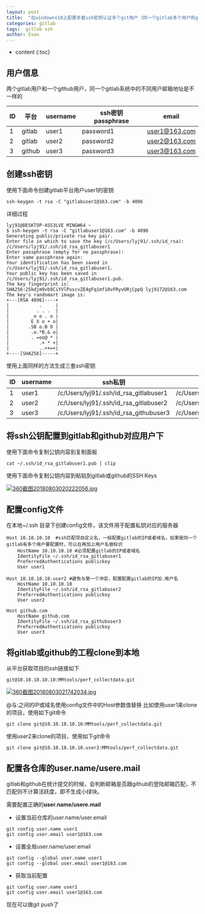```yaml
---
layout: post
title:  "在windowns10上配置多套ssh密钥认证多个git用户（同一个gitlab多个用户和github用户）"
categories: gitlab
tags:  gitlab ssh
author: Evan
---
```

* content
{:toc}

## 用户信息

两个gitlab用户和一个github用户，同一个gitlab系统中的不同用户邮箱地址是不一样的

ID|平台|username |ssh密钥 passphrase| email
---|---|---|---|---
1|gitlab|user1 |password1|user1@163.com
2|gitlab|user2 |password2|user2@163.com
3|github|user3 |password3|user3@163.com

## 创建ssh密钥
使用下面命令创建gitlab平台用户user1的密钥
```
ssh-keygen -t rsa -C "gitlabuser1@163.com" -b 4096
```
详细过程
```
lyj91@DESKTOP-4SS3LVE MINGW64 ~
$ ssh-keygen -t rsa -C "gitlabuser1@163.com" -b 4096
Generating public/private rsa key pair.
Enter file in which to save the key (/c/Users/lyj91/.ssh/id_rsa): /c/Users/lyj91/.ssh/id_rsa_gitlabuser1
Enter passphrase (empty for no passphrase):
Enter same passphrase again:
Your identification has been saved in /c/Users/lyj91/.ssh/id_rsa_gitlabuser1.
Your public key has been saved in /c/Users/lyj91/.ssh/id_rsa_gitlabuser1.pub.
The key fingerprint is:
SHA256:25kdjm9vb9CiYVlPuscvZE4gFq1mfi0vFRyvORjCppQ lyj9172@163.com
The key's randomart image is:
+---[RSA 4096]----+
|           .     |
|          . . .  |
|         o o . o |
|        E X o + o|
|       .SB o.B O |
|        .o.*B.& o|
|        . =oo@ * |
|           .+ * +|
|           ..++=+|
+----[SHA256]-----+
```

使用上面同样的方法生成三套ssh密钥

ID|username | ssh私钥 | ssh公钥
---|---|---|---
1|user1 | /c/Users/lyj91/.ssh/id_rsa_gitlabuser1 | /c/Users/lyj91/.ssh/id_rsa_gitlabuser1.pub
2|user2 | /c/Users/lyj91/.ssh/id_rsa_gitlabuser2 | /c/Users/lyj91/.ssh/id_rsa_gitlabuser2.pub
3|user3 | /c/Users/lyj91/.ssh/id_rsa_githubuser3 | /c/Users/lyj91/.ssh/id_rsa_githubuser3.pub


## 将ssh公钥配置到gitlab和github对应用户下

使用下面命令复制公钥内容到复制面板
```
cat ~/.ssh/id_rsa_gitlabuser1.pub | clip
```

使用下面命令复制公钥内容到粘贴到gitlab或github的SSH Keys

[![360截图20180803020222056.jpg](https://i.loli.net/2018/08/03/5b6347d92bc89.jpg)](https://i.loli.net/2018/08/03/5b6347d92bc89.jpg)

## 配置config文件

在本地~/.ssh 目录下创建config文件，该文件用于配置私钥对应的服务器

```
Host 10.10.10.10  #ssh匹配项自定义名，一般配置gitlab的IP或者域名，如果是同一个gitlab有多个用户要配置时，可以在再加上用户名做标识
    HostName 10.10.10.10 #必须配置gitlab的IP或者域名
    IdentityFile ~/.ssh/id_rsa_gitlabuser1
    PreferredAuthentications publickey
    User user1

Host 10.10.10.10.user2 #避免与第一个冲突，配置配置gitlab的IP加.用户名
    HostName 10.10.10.10
    IdentityFile ~/.ssh/id_rsa_gitlabuser2
    PreferredAuthentications publickey
    User user2
	
Host github.com
    HostName github.com
    IdentityFile ~/.ssh/id_rsa_githubuser3
    PreferredAuthentications publickey
    User user3
```

## 将gitlab或github的工程clone到本地

从平台获取项目的ssh链接如下

```
git@10.10.10.10.10:MMtools/perf_collectdata.git
```

[![360截图20180803021742034.jpg](https://i.loli.net/2018/08/03/5b634eab7adf5.jpg)](https://i.loli.net/2018/08/03/5b634eab7adf5.jpg)

@与:之间的IP或域名使用config文件中的Host参数值替换
比如使用user1来clone的项目，使用如下git命令

```
git clone git@10.10.10.10.10:MMtools/perf_collectdata.git
```

使用user2来clone的项目，使用如下git命令

```
git clone git@10.10.10.10.10.user2:MMtools/perf_collectdata.git
```

## 配置各仓库的**user.name/usere.mail**

gitlab和github在统计提交的时候，会判断邮箱是否跟github的登陆邮箱匹配，不匹配则不计算活跃度，即不生成小绿块。

需要配置正确的**user.name/usere.mail**

- 设置当前仓库的user.name/user.email

```
git config user.name user1
git config user.email user1@163.com
```

- 设置全局user.name/user.email

```
git config --global user.name user1
git config --global user.email user1@163.com
```

- 获取当前配置

```
git config user.name user1
git config user.email user1@163.com
```

现在可以做git push了
